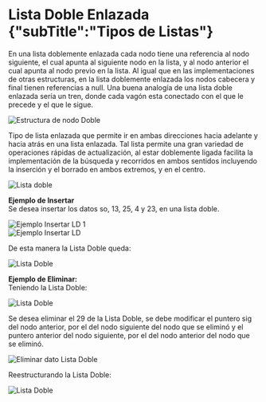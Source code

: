 # Lista Doble Enlazada {"subTitle":"Tipos de Listas"}

En una lista doblemente enlazada cada nodo tiene una referencia al nodo siguiente, el cual apunta al siguiente nodo en la lista, y al nodo anterior el cual apunta al nodo previo en la lista. Al igual que en las implementaciones de otras estructuras, en la lista doblemente enlazada los nodos cabecera y final tienen referencias a null. Una buena analogía de una lista doble enlazada sería un tren, donde cada vagón esta conectado con el que le precede y el que le sigue.  

![Estructura de nodo Doble](/assets/images/list/listaD_1.1.jpg)
  
Tipo de lista enlazada que permite ir en ambas direcciones hacia adelante y hacia atrás en una lista enlazada. Tal lista permite una gran variedad de operaciones rápidas de actualización, al estar doblemente ligada facilita la implementación de la búsqueda y recorridos en ambos sentidos incluyendo la inserción y el borrado en ambos extremos, y en el centro.

![Lista doble](/assets/images/list/listaD_2.1.jpg)
  
**Ejemplo de Insertar**  
Se desea insertar los datos so, 13, 25, 4 y 23, en una lista doble.

![Ejemplo Insertar LD 1](/assets/images/list/listaD_5.jpg)  
![Ejemplo Insertar LD](/assets/images/list/listaD_6.jpg)

De esta manera la Lista Doble queda:

![Lista Doble](/assets/images/list/listaD_7.jpg)
  
**Ejemplo de Eliminar:**  
Teniendo la Lista Doble:

![Lista Doble](/assets/images/list/listaD_8.jpg)
  
Se desea eliminar el 29 de la Lista Doble, se debe modificar el puntero sig del nodo anterior, por el del nodo siguiente del nodo que se eliminó y el puntero anterior del nodo siguiente, por el del nodo anterior del nodo que se eliminó.

![Eliminar dato Lista Doble](/assets/images/list/listaD_9.jpg)
  
Reestructurando la Lista Doble:

![Lista Doble](/assets/images/list/listaD_10.jpg)